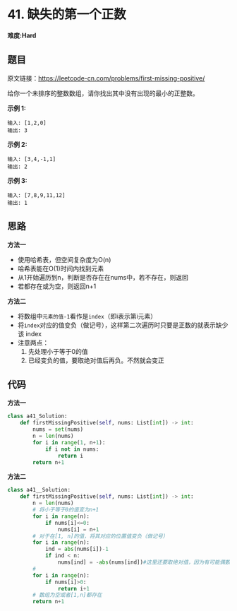 # 41. 缺失的第一个正数
**难度:Hard**
## 题目
原文链接：https://leetcode-cn.com/problems/first-missing-positive/

给你一个未排序的整数数组，请你找出其中没有出现的最小的正整数。

**示例 1:**
```
输入: [1,2,0]
输出: 3
```
**示例 2:**
```
输入: [3,4,-1,1]
输出: 2
```
**示例 3:**
```
输入: [7,8,9,11,12]
输出: 1
```

## 思路
**方法一**
* 使用哈希表，但空间复杂度为O(n)
* 哈希表能在O(1)时间内找到元素
* 从1开始遍历到n，判断是否存在在nums中，若不存在，则返回
* 若都存在或为空，则返回n+1

**方法二**
* 将数组中`元素的值-1`看作是`index`（即i表示第i元素）
* 将`index`对应的值变负（做记号），这样第二次遍历时只要是正数的就表示缺少该 index
* 注意两点：
  1. 先处理小于等于0的值
  2. 已经变负的值，要取绝对值后再负。不然就会变正

## 代码
**方法一**
```python
class a41_Solution:
    def firstMissingPositive(self, nums: List[int]) -> int:
        nums = set(nums)
        n = len(nums)
        for i in range(1, n+1):
            if i not in nums:
                return i
        return n+1
```
**方法二**
```python
class a41__Solution:
    def firstMissingPositive(self, nums: List[int]) -> int:
        n = len(nums)
        # 将小于等于0的值变为n+1
        for i in range(n):
            if nums[i]<=0:
                nums[i] = n+1
        # 对于在[1, n]的值，将其对应的位置值变负（做记号）
        for i in range(n):
            ind = abs(nums[i])-1
            if ind < n:
                nums[ind] = -abs(nums[ind])#这里还要取绝对值，因为有可能偶数个ind相同
        #
        for i in range(n):
            if nums[i]>0:
                return i+1
        # 数组为空或者[1,n]都存在
        return n+1
```
